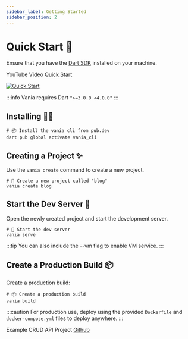 ```yaml
---
sidebar_label: Getting Started
sidebar_position: 2
---
```


# Quick Start 🚀

Ensure that you have the [Dart SDK](https://dart.dev) installed on your machine.

YouTube Video [Quick Start](https://www.youtube.com/watch?v=k8ol0F4bDKs)

[![Quick Start](http://img.youtube.com/vi/k8ol0F4bDKs/0.jpg)](https://www.youtube.com/watch?v=k8ol0F4bDKs "Quick Start")

:::info
Vania requires Dart `">=3.0.0 <4.0.0"`
:::

## Installing 🧑‍💻

```shell
# 📦 Install the vania cli from pub.dev
dart pub global activate vania_cli
```

## Creating a Project ✨

Use the `vania create` command to create a new project.

```shell
# 🚀 Create a new project called "blog"
vania create blog
```

## Start the Dev Server 🏁

Open the newly created project and start the development server.

```shell
# 🏁 Start the dev server
vania serve
```

:::tip
You can also include the --vm flag to enable VM service.
:::

## Create a Production Build 📦

Create a production build:

```shell
# 📦 Create a production build
vania build
```

:::caution
For production use, deploy using the provided `Dockerfile` and `docker-compose.yml` files to deploy anywhere.
:::

Example CRUD API Project [Github](https://github.com/vania-dart/example)
